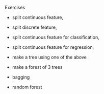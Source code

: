 Exercises

- split continuous feature,
- split discrete feature,

- split continuous feature for classification,
- split continuous feature for regression,

- make a tree using one of the above

- make a forest of 3 trees

- bagging

- random forest
